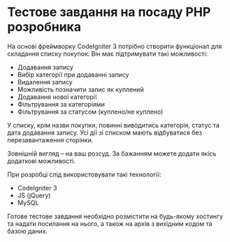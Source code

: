 # Тестове завдання на посаду PHP розробника

На основі фреймворку CodeIgniter 3 потрібно створити функціонал для складання
списку покупок. Він має підтримувати такі можливості:

+ Додавання запису
+ Вибір категорії при додаванні запису
+ Видалення запису
+ Можливість позначити запис як куплений
+ Додавання нової категорії
+ Фільтрування за категоріями
+ Фільтрування за статусом (куплено/не куплено)

У списку, крім назви покупки, повинні виводитись категорія, статус та дата
додавання запису. Усі дії зі списком мають відбуватися без перезавантаження
сторінки.

Зовнішній вигляд – на ваш розсуд. За бажанням можете додати якісь додаткові
можливості.

При розробці слід використовувати такі технології:

+ CodeIgniter 3
+ JS (jQuery)
+ MySQL

Готове тестове завдання необхідно розмістити на будь-якому хостингу та надати
посилання на нього, а також на архів з вихідним кодом та базою даних.
